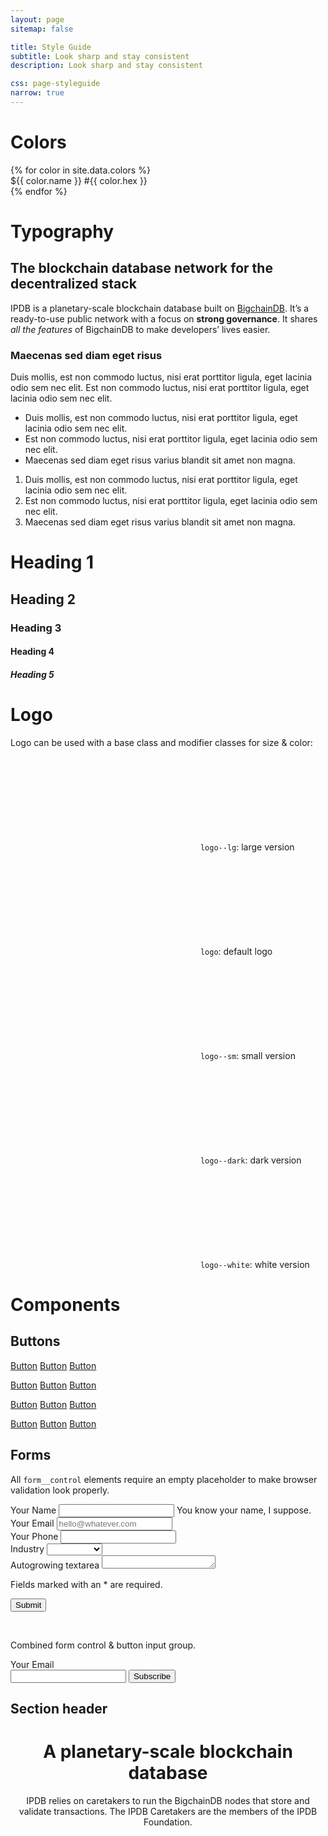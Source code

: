 ```yaml
---
layout: page
sitemap: false

title: Style Guide
subtitle: Look sharp and stay consistent
description: Look sharp and stay consistent

css: page-styleguide
narrow: true
---
```


# Colors

<div class="colors">
{% for color in site.data.colors %}
<div class="color color--{{ color.name }}" style="background-color: #{{ color.hex }}">
    <span class="color__meta color-name">${{ color.name }}</span>
    <span class="color__meta color-hex">#{{ color.hex }}</span>
</div>
{% endfor %}
</div>

# Typography

## The blockchain database network for the decentralized stack

IPDB is a planetary-scale blockchain database built on [BigchainDB](https://www.bigchaindb.com). It’s a ready-to-use public network with a focus on **strong governance**. It shares _all the features_ of BigchainDB to make developers’ lives easier.

### Maecenas sed diam eget risus

Duis mollis, est non commodo luctus, nisi erat porttitor ligula, eget lacinia odio sem nec elit. Est non commodo luctus, nisi erat porttitor ligula, eget lacinia odio sem nec elit.

* Duis mollis, est non commodo luctus, nisi erat porttitor ligula, eget lacinia odio sem nec elit.
* Est non commodo luctus, nisi erat porttitor ligula, eget lacinia odio sem nec elit.
* Maecenas sed diam eget risus varius blandit sit amet non magna.

1. Duis mollis, est non commodo luctus, nisi erat porttitor ligula, eget lacinia odio sem nec elit.
2. Est non commodo luctus, nisi erat porttitor ligula, eget lacinia odio sem nec elit.
3. Maecenas sed diam eget risus varius blandit sit amet non magna.

# Heading 1

## Heading 2

### Heading 3

#### Heading 4

##### Heading 5


# Logo

Logo can be used with a base class and modifier classes for size & color:

<svg class="logo logo--lg" aria-labelledby="title"><title>Logo IPDB</title><use xlink:href="/assets/img/sprite.svg#logo"></use></svg>
`logo--lg`: large version

<svg class="logo" aria-labelledby="title"><title>Logo IPDB</title><use xlink:href="/assets/img/sprite.svg#logo"></use></svg>
`logo`: default logo

<svg class="logo logo--sm" aria-labelledby="title"><title>Logo IPDB</title><use xlink:href="/assets/img/sprite.svg#logo"></use></svg>
`logo--sm`: small version

<svg class="logo logo--dark" aria-labelledby="title"><title>Logo IPDB</title><use xlink:href="/assets/img/sprite.svg#logo"></use></svg>
`logo--dark`: dark version

<svg class="logo logo--white" aria-labelledby="title"><title>Logo IPDB</title><use xlink:href="/assets/img/sprite.svg#logo"></use></svg>
`logo--white`: white version


# Components

## Buttons

<a class="button" href="#">Button</a> <a class="button button--small" href="#">Button</a> <a class="button button--large" href="#">Button</a>

<a class="button button--primary" href="#">Button</a> <a class="button button--primary button--small" href="#">Button</a> <a class="button button--primary button--large" href="#">Button</a>

<a class="button button--dark" href="#">Button</a> <a class="button button--dark button--small" href="#">Button</a> <a class="button button--dark button--large" href="#">Button</a>

<a class="button button--text" href="#">Button</a> <a class="button button--small button--text" href="#">Button</a> <a class="button button--large button--text" href="#">Button</a>

## Forms

All `form__control` elements require an empty placeholder to make browser validation look properly.

<form class="form" action="#">
    <div class="form__group required">
        <label class="form__label" for="name">Your Name</label>
        <input class="form__control" type="text" id="name" name="name" required placeholder=" ">
        <span class="form__help">
            You know your name, I suppose.
        </span>
    </div>
    <div class="form__group">
        <label class="form__label" for="email">Your Email</label>
        <input class="form__control" type="email" id="email" name="email" placeholder="hello@whatever.com">
    </div>
    <div class="form__group">
        <label class="form__label" for="phone">Your Phone</label>
        <input class="form__control" type="tel" id="phone" name="phone" placeholder=" ">
    </div>
    <div class="form__group required">
        <label class="form__label" for="industry">Industry</label>
        <select class="form__control" id="select" name="select" required data-required="true">
            <option value="">&nbsp;</option>
            <option value="Automotive">Automotive</option>
            <option value="Banking">Banking</option>
            <option value="Consulting">Consulting</option>
            <option value="Data">Data</option>
            <option value="Automotive">Automotive</option>
            <option value="Banking">Banking</option>
            <option value="Consulting">Consulting</option>
            <option value="Data">Data</option>
            <option value="Automotive">Automotive</option>
            <option value="Banking">Banking</option>
            <option value="Consulting">Consulting</option>
            <option value="Data">Data</option>
        </select>
    </div>
    <div class="form__group">
        <label class="form__label" for="comment">Autogrowing textarea</label>
        <textarea class="form__control" id="comment" name="comment" rows="1" placeholder=" "></textarea>
    </div>
    <p class="form__group form__help">
        Fields marked with an <span class="required">*</span> are required.
    </p>
    <div class="form__group">
        <input class="button button-primary" type="submit" value="Submit">
    </div>
</form>

<br>

<form class="form" action="#">
    <p>Combined form control & button input group.</p>
    <div class="form__group required">
        <label class="form__label" for="email2">Your Email</label>
        <div class="input-group">
            <input class="form__control" type="email" id="email2" name="email2" required placeholder=" ">
            <input class="button button-primary button--small" type="submit" value="Subscribe">
        </div>
    </div>
</form>

## Section header

<header class="section__header">
    <h1 class="section__title">A planetary-scale blockchain database</h1>
    <p class="section__description">IPDB relies on caretakers to run the BigchainDB nodes that store and validate transactions. The IPDB Caretakers are the members of the IPDB Foundation.</p>
</header>
